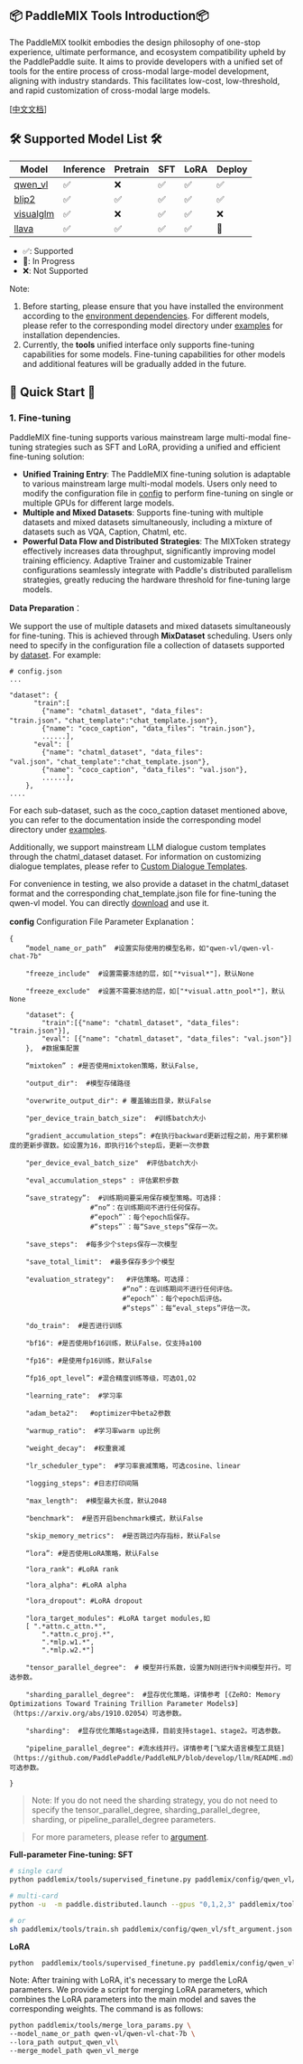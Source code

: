 ## 📦 PaddleMIX Tools Introduction📦
The PaddleMIX toolkit embodies the design philosophy of one-stop experience, ultimate performance, and ecosystem compatibility upheld by the PaddlePaddle suite. It aims to provide developers with a unified set of tools for the entire process of cross-modal large-model development, aligning with industry standards. This facilitates low-cost, low-threshold, and rapid customization of cross-modal large models.

[[中文文档](README.md)]

##  🛠️ Supported Model List 🛠️
| Model | Inference |Pretrain | SFT | LoRA | Deploy |
| --- | --- | --- | --- | --- | --- |
| [qwen_vl](../examples/qwen_vl/) | ✅  | ❌  | ✅  | ✅  |  ✅ |
| [blip2](../examples/blip2/) | ✅  | ✅ | ✅  | ✅ | ✅  |
| [visualglm](../examples/visualglm/) | ✅ | ❌ | ✅ | ✅ | ❌ |
| [llava](../examples/llava/) | ✅  | ✅   | ✅  | ✅  | 🚧  |

* ✅: Supported
* 🚧: In Progress
* ❌: Not Supported

Note:
1. Before starting, please ensure that you have installed the environment according to the [environment dependencies](../../README_EN.md#installation). For different models, please refer to the corresponding model directory under [examples](../examples/README.md) for installation dependencies.
2. Currently, the **tools** unified interface only supports fine-tuning capabilities for some models. Fine-tuning capabilities for other models and additional features will be gradually added in the future.

##  🚀 Quick Start 🚀

### 1. Fine-tuning
PaddleMIX fine-tuning supports various mainstream large multi-modal fine-tuning strategies such as SFT and LoRA, providing a unified and efficient fine-tuning solution:
- **Unified Training Entry**: The PaddleMIX fine-tuning solution is adaptable to various mainstream large multi-modal models. Users only need to modify the configuration file in [config](../config/) to perform fine-tuning on single or multiple GPUs for different large models.
- **Multiple and Mixed Datasets**: Supports fine-tuning with multiple datasets and mixed datasets simultaneously, including a mixture of datasets such as VQA, Caption, Chatml, etc.
- **Powerful Data Flow and Distributed Strategies**: The MIXToken strategy effectively increases data throughput, significantly improving model training efficiency. Adaptive Trainer and customizable Trainer configurations seamlessly integrate with Paddle's distributed parallelism strategies, greatly reducing the hardware threshold for fine-tuning large models.

**Data Preparation**：

We support the use of multiple datasets and mixed datasets simultaneously for fine-tuning. This is achieved through **MixDataset** scheduling. Users only need to specify in the configuration file a collection of datasets supported by [dataset](../datasets/). For example:
```
# config.json
...

"dataset": {
      "train":[
        {"name": "chatml_dataset", "data_files": "train.json"，"chat_template":"chat_template.json"},
        {"name": "coco_caption", "data_files": "train.json"},
        ......],
      "eval": [
        {"name": "chatml_dataset", "data_files": "val.json"，"chat_template":"chat_template.json"},
        {"name": "coco_caption", "data_files": "val.json"},
        ......],
    },
....

```

For each sub-dataset, such as the coco_caption dataset mentioned above, you can refer to the documentation inside the corresponding model directory under [examples](../examples/).

Additionally, we support mainstream LLM dialogue custom templates through the chatml_dataset dataset. For information on customizing dialogue templates, please refer to [Custom Dialogue Templates](https://github.com/PaddlePaddle/PaddleNLP/blob/16d3c49d2b8d0c7e56d1be8d7f6f2ca20aac80cb/docs/get_started/chat_template.md#自定义对话模板).

For convenience in testing, we also provide a dataset in the chatml_dataset format and the corresponding chat_template.json file for fine-tuning the qwen-vl model. You can directly [download](https://bj.bcebos.com/v1/paddlenlp/datasets/examples/ScienceQA.tar) and use it.

**config** Configuration File Parameter Explanation：
```
{
    “model_name_or_path”  #设置实际使用的模型名称，如"qwen-vl/qwen-vl-chat-7b"

    "freeze_include"  #设置需要冻结的层，如["*visual*"]，默认None

    "freeze_exclude"  #设置不需要冻结的层，如["*visual.attn_pool*"]，默认None

    "dataset": {
        "train":[{"name": "chatml_dataset", "data_files": "train.json"}],
        "eval": [{"name": "chatml_dataset", "data_files": "val.json"}]
    },  #数据集配置

    “mixtoken” : #是否使用mixtoken策略，默认False,

    "output_dir":  #模型存储路径

    "overwrite_output_dir": # 覆盖输出目录，默认False

    "per_device_train_batch_size":  #训练batch大小

    “gradient_accumulation_steps”: #在执行backward更新过程之前，用于累积梯度的更新步骤数。如设置为16，即执行16个step后，更新一次参数

    "per_device_eval_batch_size"  #评估batch大小

    "eval_accumulation_steps" : 评估累积步数

    “save_strategy”:  #训练期间要采用保存模型策略。可选择：
                    #“no”：在训练期间不进行任何保存。
                    #“epoch”`：每个epoch后保存。
                    #“steps”`：每“Save_steps”保存一次。

    "save_steps":  #每多少个steps保存一次模型

    "save_total_limit":  #最多保存多少个模型

    "evaluation_strategy":   #评估策略。可选择：
                            #“no”：在训练期间不进行任何评估。
                            #“epoch”`：每个epoch后评估。
                            #“steps”`：每“eval_steps”评估一次。

    "do_train":  #是否进行训练

    "bf16": #是否使用bf16训练，默认False，仅支持a100

    "fp16": #是使用fp16训练，默认False

    “fp16_opt_level”: #混合精度训练等级，可选O1,O2

    "learning_rate":  #学习率

    "adam_beta2":   #optimizer中beta2参数

    "warmup_ratio":  #学习率warm up比例

    "weight_decay":  #权重衰减

    "lr_scheduler_type":  #学习率衰减策略，可选cosine、linear

    "logging_steps": #日志打印间隔

    "max_length":  #模型最大长度，默认2048

    "benchmark":  #是否开启benchmark模式，默认False

    "skip_memory_metrics":  #是否跳过内存指标，默认False

    “lora”: #是否使用LoRA策略，默认False

    "lora_rank": #LoRA rank

    "lora_alpha": #LoRA alpha

    "lora_dropout": #LoRA dropout

    "lora_target_modules": #LoRA target modules,如
    [ ".*attn.c_attn.*",
        ".*attn.c_proj.*",
        ".*mlp.w1.*",
        ".*mlp.w2.*"]

    "tensor_parallel_degree":  # 模型并行系数，设置为N则进行N卡间模型并行。可选参数。

    "sharding_parallel_degree":  #显存优化策略，详情参考 [《ZeRO: Memory Optimizations Toward Training Trillion Parameter Models》]（https://arxiv.org/abs/1910.02054）可选参数。

    "sharding":  #显存优化策略stage选择，目前支持stage1、stage2。可选参数。

    "pipeline_parallel_degree": #流水线并行。详情参考[飞桨大语言模型工具链]（https://github.com/PaddlePaddle/PaddleNLP/blob/develop/llm/README.md）可选参数。

}

```

> Note: If you do not need the sharding strategy, you do not need to specify the tensor_parallel_degree, sharding_parallel_degree, sharding, or pipeline_parallel_degree parameters.

> For more parameters, please refer to [argument](../trainer/argument.py).

**Full-parameter Fine-tuning: SFT**
```bash
# single card 
python paddlemix/tools/supervised_finetune.py paddlemix/config/qwen_vl/sft_argument.json

# multi-card 
python -u  -m paddle.distributed.launch --gpus "0,1,2,3" paddlemix/tools/supervised_finetune.py paddlemix/config/qwen_vl/sft_argument.json

# or
sh paddlemix/tools/train.sh paddlemix/config/qwen_vl/sft_argument.json
```

**LoRA**
```bash
python  paddlemix/tools/supervised_finetune.py paddlemix/config/qwen_vl/lora_sft_argument.json
```

Note: After training with LoRA, it's necessary to merge the LoRA parameters. We provide a script for merging LoRA parameters, which combines the LoRA parameters into the main model and saves the corresponding weights. The command is as follows:

```bash
python paddlemix/tools/merge_lora_params.py \
--model_name_or_path qwen-vl/qwen-vl-chat-7b \
--lora_path output_qwen_vl\
--merge_model_path qwen_vl_merge
```
